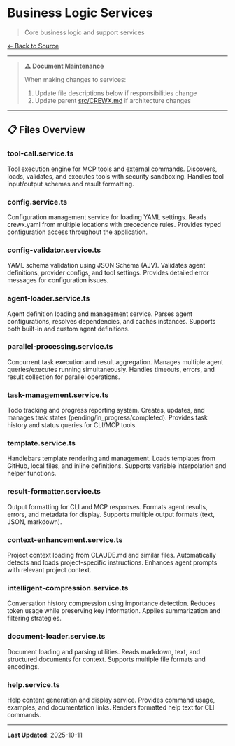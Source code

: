 # Business Logic Services

> Core business logic and support services

[← Back to Source](../CREWX.md)

---

> **⚠️ Document Maintenance**
>
> When making changes to services:
> 1. Update file descriptions below if responsibilities change
> 2. Update parent [src/CREWX.md](../CREWX.md) if architecture changes

---

## 📋 Files Overview

### **tool-call.service.ts**
Tool execution engine for MCP tools and external commands.
Discovers, loads, validates, and executes tools with security sandboxing.
Handles tool input/output schemas and result formatting.

### **config.service.ts**
Configuration management service for loading YAML settings.
Reads crewx.yaml from multiple locations with precedence rules.
Provides typed configuration access throughout the application.

### **config-validator.service.ts**
YAML schema validation using JSON Schema (AJV).
Validates agent definitions, provider configs, and tool settings.
Provides detailed error messages for configuration issues.

### **agent-loader.service.ts**
Agent definition loading and management service.
Parses agent configurations, resolves dependencies, and caches instances.
Supports both built-in and custom agent definitions.

### **parallel-processing.service.ts**
Concurrent task execution and result aggregation.
Manages multiple agent queries/executes running simultaneously.
Handles timeouts, errors, and result collection for parallel operations.

### **task-management.service.ts**
Todo tracking and progress reporting system.
Creates, updates, and manages task states (pending/in_progress/completed).
Provides task history and status queries for CLI/MCP tools.

### **template.service.ts**
Handlebars template rendering and management.
Loads templates from GitHub, local files, and inline definitions.
Supports variable interpolation and helper functions.

### **result-formatter.service.ts**
Output formatting for CLI and MCP responses.
Formats agent results, errors, and metadata for display.
Supports multiple output formats (text, JSON, markdown).

### **context-enhancement.service.ts**
Project context loading from CLAUDE.md and similar files.
Automatically detects and loads project-specific instructions.
Enhances agent prompts with relevant project context.

### **intelligent-compression.service.ts**
Conversation history compression using importance detection.
Reduces token usage while preserving key information.
Applies summarization and filtering strategies.

### **document-loader.service.ts**
Document loading and parsing utilities.
Reads markdown, text, and structured documents for context.
Supports multiple file formats and encodings.

### **help.service.ts**
Help content generation and display service.
Provides command usage, examples, and documentation links.
Renders formatted help text for CLI commands.

---

**Last Updated**: 2025-10-11
